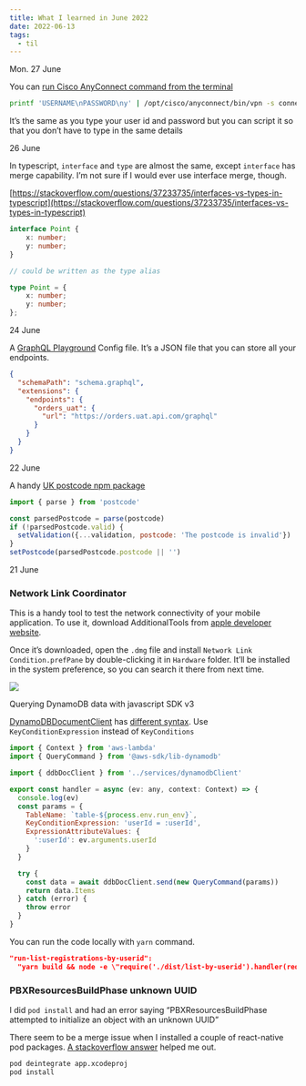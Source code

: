 ```yaml
---
title: What I learned in June 2022
date: 2022-06-13
tags:
  - til
---
```


Mon. 27 June

You can [run Cisco AnyConnect command from the terminal](https://superuser.com/questions/649614/connect-using-anyconnect-from-command-line)

```bash
printf 'USERNAME\nPASSWORD\ny' | /opt/cisco/anyconnect/bin/vpn -s connect HOST
```

It’s the same as you type your user id and password but you can script it so that you don’t have to type in the same details

26 June

In typescript, `interface` and `type` are almost the same, except `interface` has merge capability. I’m not sure if I would ever use interface merge, though.

[https://stackoverflow.com/questions/37233735/interfaces-vs-types-in-typescript](https://stackoverflow.com/questions/37233735/interfaces-vs-types-in-typescript)

```typescript
interface Point {
    x: number;
    y: number;
}

// could be written as the type alias

type Point = {
    x: number;
    y: number;
};
```

24 June

A [GraphQL Playground](https://github.com/graphql/graphql-playground) Config file. It’s a JSON file that you can store all your endpoints.

```json
{
  "schemaPath": "schema.graphql",
  "extensions": {
    "endpoints": {
      "orders_uat": {
        "url": "https://orders.uat.api.com/graphql"
      }
    }
  }
}
```

22 June

A handy [UK postcode npm package](https://github.com/ideal-postcodes/postcode)

```javascript
import { parse } from 'postcode'

const parsedPostcode = parse(postcode)
if (!parsedPostcode.valid) {
  setValidation({...validation, postcode: 'The postcode is invalid'})
}
setPostcode(parsedPostcode.postcode || '')
```

21 June

### Network Link Coordinator

This is a handy tool to test the network connectivity of your mobile application. To use it, download AdditionalTools from [apple developer website](https://developer.apple.com/download). 

Once it’s downloaded, open the `.dmg` file and install `Network Link Condition.prefPane` by double-clicking it in `Hardware` folder. It’ll be installed in the system preference, so you can search it there from next time. 

![](https://s3.us-west-2.amazonaws.com/secure.notion-static.com/ee064a04-3de4-43d4-b868-5dd4a811ff24/Untitled.png?X-Amz-Algorithm=AWS4-HMAC-SHA256&X-Amz-Content-Sha256=UNSIGNED-PAYLOAD&X-Amz-Credential=AKIAT73L2G45EIPT3X45%2F20230201%2Fus-west-2%2Fs3%2Faws4_request&X-Amz-Date=20230201T013014Z&X-Amz-Expires=3600&X-Amz-Signature=d27b772b9a8f3f64c3f1e7ecd7aff2cc18e0a6533d4ac10bf1234b5ba1f449d0&X-Amz-SignedHeaders=host&x-id=GetObject)

Querying DynamoDB data with javascript SDK v3

[DynamoDBDocumentClient](https://docs.aws.amazon.com/AWSJavaScriptSDK/latest/AWS/DynamoDB/DocumentClient.html#query-property) has [different syntax](https://docs.aws.amazon.com/amazondynamodb/latest/developerguide/LegacyConditionalParameters.KeyConditions.html). Use `KeyConditionExpression` instead of `KeyConditions`

```javascript
import { Context } from 'aws-lambda'
import { QueryCommand } from '@aws-sdk/lib-dynamodb'

import { ddbDocClient } from '../services/dynamodbClient'

export const handler = async (ev: any, context: Context) => {
  console.log(ev)
  const params = {
    TableName: `table-${process.env.run_env}`,
    KeyConditionExpression: 'userId = :userId',
    ExpressionAttributeValues: {
      ':userId': ev.arguments.userId
    }
  }

  try {
    const data = await ddbDocClient.send(new QueryCommand(params))
    return data.Items
  } catch (error) {
    throw error
  }
}
```

You can run the code locally with `yarn` command.

```json
"run-list-registrations-by-userid": 
  "yarn build && node -e \"require('./dist/list-by-userid').handler(require('./list-by-userid-event.json')).then(x => console.log(x));\"",
```

### PBXResourcesBuildPhase unknown UUID

I did `pod install` and had an error saying “PBXResourcesBuildPhase attempted to initialize an object with an unknown UUID”

There seem to be a merge issue when I installed a couple of react-native pod packages. [A stackoverflow answer](https://stackoverflow.com/questions/36597286/pbxresourcesbuildphase-uuid-attempted-to-initialize-an-object-with-an-unkno) helped me out. 

```bash
pod deintegrate app.xcodeproj
pod install
```

